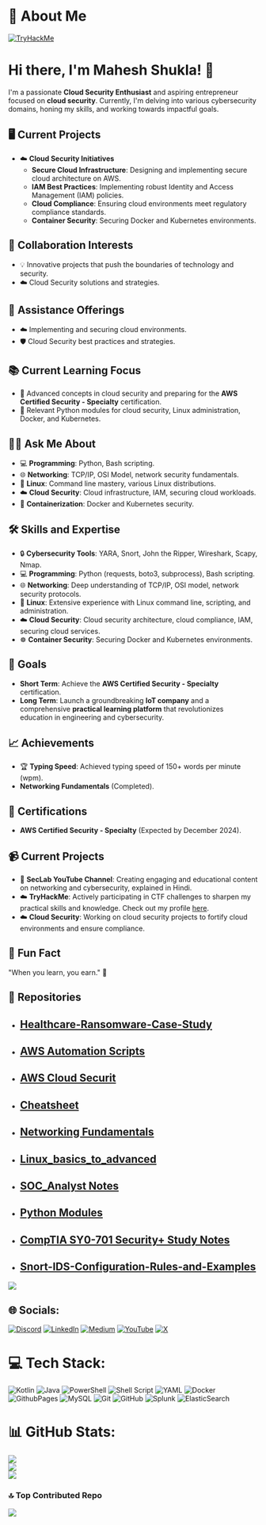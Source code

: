 # 💫 About Me

[![TryHackMe](https://tryhackme-badges.s3.amazonaws.com/JailBreaker.png)](https://tryhackme.com/p/JailBreaker)
# Hi there, I'm Mahesh Shukla! 👋
I'm a passionate **Cloud Security Enthusiast** and aspiring entrepreneur focused on **cloud security**. Currently, I'm delving into various cybersecurity domains, honing my skills, and working towards impactful goals.

## 🖥️ Current Projects
- ☁️ **Cloud Security Initiatives**
  - **Secure Cloud Infrastructure**: Designing and implementing secure cloud architecture on AWS.
  - **IAM Best Practices**: Implementing robust Identity and Access Management (IAM) policies.
  - **Cloud Compliance**: Ensuring cloud environments meet regulatory compliance standards.
  - **Container Security**: Securing Docker and Kubernetes environments.

## 🤝 Collaboration Interests
- 💡 Innovative projects that push the boundaries of technology and security.
- ☁️ Cloud Security solutions and strategies.

## 🔐 Assistance Offerings
- ☁️ Implementing and securing cloud environments.
- 🛡️ Cloud Security best practices and strategies.

## 📚 Current Learning Focus
- 📘 Advanced concepts in cloud security and preparing for the **AWS Certified Security - Specialty** certification.
- 📘 Relevant Python modules for cloud security, Linux administration, Docker, and Kubernetes.

## 🧑‍💻 Ask Me About
- 💻 **Programming**: Python, Bash scripting.
- 🌐 **Networking**: TCP/IP, OSI Model, network security fundamentals.
- 🐧 **Linux**: Command line mastery, various Linux distributions.
- ☁️ **Cloud Security**: Cloud infrastructure, IAM, securing cloud workloads.
- 🐋 **Containerization**: Docker and Kubernetes security.

## 🛠️ Skills and Expertise
- 🔒 **Cybersecurity Tools**: YARA, Snort, John the Ripper, Wireshark, Scapy, Nmap.
- 💻 **Programming**: Python (requests, boto3, subprocess), Bash scripting.
- 🌐 **Networking**: Deep understanding of TCP/IP, OSI model, network security protocols.
- 🐧 **Linux**: Extensive experience with Linux command line, scripting, and administration.
- ☁️ **Cloud Security**: Cloud security architecture, cloud compliance, IAM, securing cloud services.
- ☸️ **Container Security**: Securing Docker and Kubernetes environments.

## 🎯 Goals
- **Short Term**: Achieve the **AWS Certified Security - Specialty** certification.
- **Long Term**: Launch a groundbreaking **IoT company** and a comprehensive **practical learning platform** that revolutionizes education in engineering and cybersecurity.

## 📈 Achievements
- 🏆 **Typing Speed**: Achieved typing speed of 150+ words per minute (wpm).
- **Networking Fundamentals** (Completed).

## 🥇 Certifications
- **AWS Certified Security - Specialty** (Expected by December 2024).

## 📹 Current Projects
- 🎥 **SecLab YouTube Channel**: Creating engaging and educational content on networking and cybersecurity, explained in Hindi.
- ☁️ **TryHackMe**: Actively participating in CTF challenges to sharpen my practical skills and knowledge. Check out my profile [here](https://tryhackme.com).
- ☁️ **Cloud Security**: Working on cloud security projects to fortify cloud environments and ensure compliance.

## 🌟 Fun Fact
"When you learn, you earn." 🚀

## 📂 Repositories <br>
* ## [Healthcare-Ransomware-Case-Study](https://github.com/MaheshShukla1/Healthcare-Ransomware-Case-Study)
* ## [AWS Automation Scripts](https://github.com/MaheshShukla1/aws-iam-automation-scripts)
* ## [AWS Cloud Securit](https://github.com/MaheshShukla1/Aws-cloud-security)
* ## [Cheatsheet](https://github.com/MaheshShukla1/Cheatsheet)
* ## [Networking Fundamentals](https://github.com/MaheshShukla1/Networking_Notes_2024)
* ## [Linux_basics_to_advanced](https://github.com/MaheshShukla1/Linux-Basics-To-Advanced)
* ## [SOC_Analyst Notes](https://github.com/MaheshShukla1/SOC_NOTES_2024)
* ## [Python Modules](https://github.com/MaheshShukla1/Python-SOC-Security-notes)
* ## [CompTIA SY0-701 Security+ Study Notes](https://github.com/MaheshShukla1/CompTIA-SY0-701-Security-Study-Notes)
* ## [Snort-IDS-Configuration-Rules-and-Examples](https://github.com/MaheshShukla1/Snort-IDS-Configuration-Rules-and-Examples)
[![](https://visitcount.itsvg.in/api?id=MaheshShukla1&label=Active&pretty=true)](https://visitcount.itsvg.in)

## 🌐 Socials:
[![Discord](https://img.shields.io/badge/Discord-%237289DA.svg?logo=discord&logoColor=white)](https://discord.gg/unnfwjw2sR) [![LinkedIn](https://img.shields.io/badge/LinkedIn-%230077B5.svg?logo=linkedin&logoColor=white)](https://www.linkedin.com/in/maheshshukla01/) [![Medium](https://img.shields.io/badge/Medium-12100E?logo=medium&logoColor=white)](https://medium.com/@Mahesh_Shukla) [![YouTube](https://img.shields.io/badge/YouTube-%23FF0000.svg?logo=YouTube&logoColor=white)](https://www.youtube.com/channel/UCa_oZ3SJu1z24ZRkOpLbc7Q) [![X](https://img.shields.io/badge/X-black.svg?logo=X&logoColor=white)](https://x.com/Maheshshukla011)

# 💻 Tech Stack:
![Kotlin](https://img.shields.io/badge/kotlin-%237F52FF.svg?style=plastic&logo=kotlin&logoColor=white) ![Java](https://img.shields.io/badge/java-%23ED8B00.svg?style=plastic&logo=openjdk&logoColor=white) ![PowerShell](https://img.shields.io/badge/PowerShell-%235391FE.svg?style=plastic&logo=powershell&logoColor=white) ![Shell Script](https://img.shields.io/badge/shell_script-%23121011.svg?style=plastic&logo=gnu-bash&logoColor=white) ![YAML](https://img.shields.io/badge/yaml-%23ffffff.svg?style=plastic&logo=yaml&logoColor=151515) ![Docker](https://img.shields.io/badge/docker-%230db7ed.svg?style=plastic&logo=docker&logoColor=white) ![GithubPages](https://img.shields.io/badge/github%20pages-121013?style=plastic&logo=github&logoColor=white) ![MySQL](https://img.shields.io/badge/mysql-4479A1.svg?style=plastic&logo=mysql&logoColor=white) ![Git](https://img.shields.io/badge/git-%23F05033.svg?style=plastic&logo=git&logoColor=white) ![GitHub](https://img.shields.io/badge/github-%23121011.svg?style=plastic&logo=github&logoColor=white) ![Splunk](https://img.shields.io/badge/splunk-%23000000.svg?style=plastic&logo=splunk&logoColor=white) ![ElasticSearch](https://img.shields.io/badge/-ElasticSearch-005571?style=plastic&logo=elasticsearch)

# 📊 GitHub Stats:
![](https://github-readme-stats.vercel.app/api?username=MaheshShukla1&theme=dark&hide_border=false&include_all_commits=false&count_private=false)<br/>
![](https://github-readme-streak-stats.herokuapp.com/?user=MaheshShukla1&theme=dark&hide_border=false)<br/>
![](https://github-readme-stats.vercel.app/api/top-langs/?username=MaheshShukla1&theme=dark&hide_border=false&include_all_commits=false&count_private=false&layout=compact)

### 🔝 Top Contributed Repo
![](https://github-contributor-stats.vercel.app/api?username=MaheshShukla1&limit=5&theme=dark&combine_all_yearly_contributions=true)

